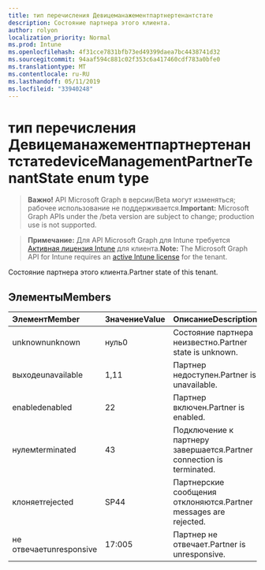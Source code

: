 ```yaml
---
title: тип перечисления Девицеманажементпартнертенантстате
description: Состояние партнера этого клиента.
author: rolyon
localization_priority: Normal
ms.prod: Intune
ms.openlocfilehash: 4f31cce7831bfb73ed49399daea7bc4438741d32
ms.sourcegitcommit: 94aaf594c881c02f353c6a417460cdf783a0bfe0
ms.translationtype: MT
ms.contentlocale: ru-RU
ms.lasthandoff: 05/11/2019
ms.locfileid: "33940248"
---
```

# <a name="devicemanagementpartnertenantstate-enum-type"></a><span data-ttu-id="535a2-103">тип перечисления Девицеманажементпартнертенантстате</span><span class="sxs-lookup"><span data-stu-id="535a2-103">deviceManagementPartnerTenantState enum type</span></span>

> <span data-ttu-id="535a2-104">**Важно!** API Microsoft Graph в версии/Beta могут изменяться; рабочее использование не поддерживается.</span><span class="sxs-lookup"><span data-stu-id="535a2-104">**Important:** Microsoft Graph APIs under the /beta version are subject to change; production use is not supported.</span></span>

> <span data-ttu-id="535a2-105">**Примечание:** Для API Microsoft Graph для Intune требуется [Активная лицензия Intune](https://go.microsoft.com/fwlink/?linkid=839381) для клиента.</span><span class="sxs-lookup"><span data-stu-id="535a2-105">**Note:** The Microsoft Graph API for Intune requires an [active Intune license](https://go.microsoft.com/fwlink/?linkid=839381) for the tenant.</span></span>

<span data-ttu-id="535a2-106">Состояние партнера этого клиента.</span><span class="sxs-lookup"><span data-stu-id="535a2-106">Partner state of this tenant.</span></span>

## <a name="members"></a><span data-ttu-id="535a2-107">Элементы</span><span class="sxs-lookup"><span data-stu-id="535a2-107">Members</span></span>
|<span data-ttu-id="535a2-108">Элемент</span><span class="sxs-lookup"><span data-stu-id="535a2-108">Member</span></span>|<span data-ttu-id="535a2-109">Значение</span><span class="sxs-lookup"><span data-stu-id="535a2-109">Value</span></span>|<span data-ttu-id="535a2-110">Описание</span><span class="sxs-lookup"><span data-stu-id="535a2-110">Description</span></span>|
|:---|:---|:---|
|<span data-ttu-id="535a2-111">unknown</span><span class="sxs-lookup"><span data-stu-id="535a2-111">unknown</span></span>|<span data-ttu-id="535a2-112">нуль</span><span class="sxs-lookup"><span data-stu-id="535a2-112">0</span></span>|<span data-ttu-id="535a2-113">Состояние партнера неизвестно.</span><span class="sxs-lookup"><span data-stu-id="535a2-113">Partner state is unknown.</span></span>|
|<span data-ttu-id="535a2-114">выходе</span><span class="sxs-lookup"><span data-stu-id="535a2-114">unavailable</span></span>|<span data-ttu-id="535a2-115">1,1</span><span class="sxs-lookup"><span data-stu-id="535a2-115">1</span></span>|<span data-ttu-id="535a2-116">Партнер недоступен.</span><span class="sxs-lookup"><span data-stu-id="535a2-116">Partner is unavailable.</span></span>|
|<span data-ttu-id="535a2-117">enabled</span><span class="sxs-lookup"><span data-stu-id="535a2-117">enabled</span></span>|<span data-ttu-id="535a2-118">2</span><span class="sxs-lookup"><span data-stu-id="535a2-118">2</span></span>|<span data-ttu-id="535a2-119">Партнер включен.</span><span class="sxs-lookup"><span data-stu-id="535a2-119">Partner is enabled.</span></span>|
|<span data-ttu-id="535a2-120">нулем</span><span class="sxs-lookup"><span data-stu-id="535a2-120">terminated</span></span>|<span data-ttu-id="535a2-121">4</span><span class="sxs-lookup"><span data-stu-id="535a2-121">3</span></span>|<span data-ttu-id="535a2-122">Подключение к партнеру завершается.</span><span class="sxs-lookup"><span data-stu-id="535a2-122">Partner connection is terminated.</span></span>|
|<span data-ttu-id="535a2-123">клоняет</span><span class="sxs-lookup"><span data-stu-id="535a2-123">rejected</span></span>|<span data-ttu-id="535a2-124">SP4</span><span class="sxs-lookup"><span data-stu-id="535a2-124">4</span></span>|<span data-ttu-id="535a2-125">Партнерские сообщения отклоняются.</span><span class="sxs-lookup"><span data-stu-id="535a2-125">Partner messages are rejected.</span></span>|
|<span data-ttu-id="535a2-126">не отвечает</span><span class="sxs-lookup"><span data-stu-id="535a2-126">unresponsive</span></span>|<span data-ttu-id="535a2-127">17:00</span><span class="sxs-lookup"><span data-stu-id="535a2-127">5</span></span>|<span data-ttu-id="535a2-128">Партнер не отвечает.</span><span class="sxs-lookup"><span data-stu-id="535a2-128">Partner is unresponsive.</span></span>|





